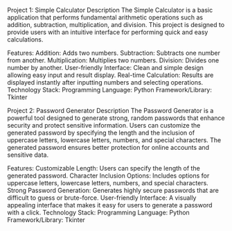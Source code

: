 Project 1: Simple Calculator
Description
The Simple Calculator is a basic application that performs fundamental arithmetic operations such as addition, subtraction, multiplication, and division. This project is designed to provide users with an intuitive interface for performing quick and easy calculations.

Features:
Addition: Adds two numbers.
Subtraction: Subtracts one number from another.
Multiplication: Multiplies two numbers.
Division: Divides one number by another.
User-friendly Interface: Clean and simple design allowing easy input and result display.
Real-time Calculation: Results are displayed instantly after inputting numbers and selecting operations.
Technology Stack:
Programming Language:  Python
Framework/Library: Tkinter

Project 2: Password Generator
Description
The Password Generator is a powerful tool designed to generate strong, random passwords that enhance security and protect sensitive information. Users can customize the generated password by specifying the length and the inclusion of uppercase letters, lowercase letters, numbers, and special characters. The generated password ensures better protection for online accounts and sensitive data.

Features:
Customizable Length: Users can specify the length of the generated password.
Character Inclusion Options: Includes options for uppercase letters, lowercase letters, numbers, and special characters.
Strong Password Generation: Generates highly secure passwords that are difficult to guess or brute-force.
User-friendly Interface: A visually appealing interface that makes it easy for users to generate a password with a click.
Technology Stack:
Programming Language:  Python
Framework/Library: Tkinter
